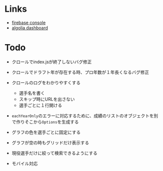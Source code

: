 # Links

- [firebase console](https://console.firebase.google.com/project/npb-career-stats-visualizer/overview)
- [algolia dashboard](https://www.algolia.com/apps/EO4ZHG0463/dashboard)

# Todo

- クロールでindex.jsが終了しないバグ修正
- クロールでドラフト年が存在する時、プロ年数が１年長くなるバグ修正
- クロールのログをわかりやすくする
  - 選手名を書く
  - スキップ時にURLを出さない
  - 選手ごとに１行開ける

- `eachYearOnly`のエラーに対応するために、成績のリストのオブジェクトを別で作りそこから`Options`を生成する
- グラフの色を選手ごとに固定にする
- グラフが空の時もグリッドだけ表示する
- 現役選手だけに絞って検索できるようにする
- モバイル対応